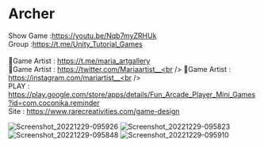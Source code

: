 # Archer<br />
Show Game :https://youtu.be/Nqb7myZRHUk<br />
Group :https://t.me/Unity_Tutorial_Games<br /><br />
🎨Game Artist : https://t.me/maria_artgallery<br />
🎨Game Artist : https://twitter.com/Mariaartist__<br />
🎨Game Artist : https://instagram.com/mariartist__<br /><br />
PLAY : https://play.google.com/store/apps/details/Fun_Arcade_Player_Mini_Games?id=com.coconika.reminder<br />
Site : https://www.rarecreativities.com/game-design <br />

![Screenshot_20221229-095926](https://user-images.githubusercontent.com/83016119/209945567-7c305e44-bcc3-4cac-abe6-45a6b00b69a5.png)
![Screenshot_20221229-095823](https://user-images.githubusercontent.com/83016119/209945571-ece3ed8e-7b1e-434f-9c82-e4011267ca49.png)
![Screenshot_20221229-095848](https://user-images.githubusercontent.com/83016119/209945573-9fb2f330-23b5-4290-8f66-3a84b9467433.png)
![Screenshot_20221229-095910](https://user-images.githubusercontent.com/83016119/209945574-12264f2f-e2c6-47d0-807c-eb8575709836.png)
